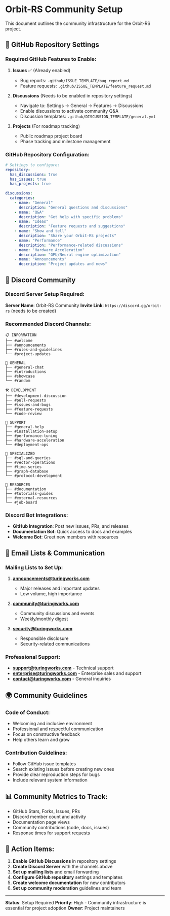 # Orbit-RS Community Setup

This document outlines the community infrastructure for the Orbit-RS project.

## 🚀 GitHub Repository Settings

### Required GitHub Features to Enable:

1. **Issues** ✅ (Already enabled)
   - Bug reports: `.github/ISSUE_TEMPLATE/bug_report.md`
   - Feature requests: `.github/ISSUE_TEMPLATE/feature_request.md`

2. **Discussions** (Needs to be enabled in repository settings)
   - Navigate to: Settings → General → Features → Discussions
   - Enable discussions to activate community Q&A
   - Discussion templates: `.github/DISCUSSION_TEMPLATE/general.yml`

3. **Projects** (For roadmap tracking)
   - Public roadmap project board
   - Phase tracking and milestone management

### GitHub Repository Configuration:

```yaml
# Settings to configure:
repository:
  has_discussions: true
  has_issues: true
  has_projects: true
  
discussions:
  categories:
    - name: "General"
      description: "General questions and discussions"
    - name: "Q&A" 
      description: "Get help with specific problems"
    - name: "Ideas"
      description: "Feature requests and suggestions"
    - name: "Show and tell"
      description: "Share your Orbit-RS projects"
    - name: "Performance"
      description: "Performance-related discussions"
    - name: "Hardware Acceleration"
      description: "GPU/Neural engine optimization"
    - name: "Announcements"
      description: "Project updates and news"
```

## 💬 Discord Community

### Discord Server Setup Required:

**Server Name**: Orbit-RS Community
**Invite Link**: `https://discord.gg/orbit-rs` (needs to be created)

### Recommended Discord Channels:

```
📋 INFORMATION
├── #welcome
├── #announcements  
├── #rules-and-guidelines
└── #project-updates

💬 GENERAL
├── #general-chat
├── #introductions
├── #showcase
└── #random

🛠️ DEVELOPMENT  
├── #development-discussion
├── #pull-requests
├── #issues-and-bugs
├── #feature-requests
└── #code-review

🚀 SUPPORT
├── #general-help
├── #installation-setup
├── #performance-tuning
├── #hardware-acceleration
└── #deployment-ops

🎯 SPECIALIZED
├── #sql-and-queries
├── #vector-operations
├── #time-series
├── #graph-database
└── #protocol-development

🔧 RESOURCES
├── #documentation
├── #tutorials-guides
├── #external-resources
└── #job-board
```

### Discord Bot Integrations:

- **GitHub Integration**: Post new issues, PRs, and releases
- **Documentation Bot**: Quick access to docs and examples
- **Welcome Bot**: Greet new members with resources

## 📧 Email Lists & Communication

### Mailing Lists to Set Up:

1. **announcements@turingworks.com**
   - Major releases and important updates
   - Low volume, high importance

2. **community@turingworks.com** 
   - Community discussions and events
   - Weekly/monthly digest

3. **security@turingworks.com**
   - Responsible disclosure
   - Security-related communications

### Professional Support:

- **support@turingworks.com** - Technical support
- **enterprise@turingworks.com** - Enterprise sales and support
- **contact@turingworks.com** - General inquiries

## 🌍 Community Guidelines

### Code of Conduct:
- Welcoming and inclusive environment
- Professional and respectful communication
- Focus on constructive feedback
- Help others learn and grow

### Contribution Guidelines:
- Follow GitHub issue templates
- Search existing issues before creating new ones
- Provide clear reproduction steps for bugs
- Include relevant system information

## 📊 Community Metrics to Track:

- GitHub Stars, Forks, Issues, PRs
- Discord member count and activity
- Documentation page views
- Community contributions (code, docs, issues)
- Response times for support requests

## 🎯 Action Items:

1. **Enable GitHub Discussions** in repository settings
2. **Create Discord Server** with the channels above
3. **Set up mailing lists** and email forwarding
4. **Configure GitHub repository** settings and templates
5. **Create welcome documentation** for new contributors
6. **Set up community moderation** guidelines and team

---

**Status**: Setup Required
**Priority**: High - Community infrastructure is essential for project adoption
**Owner**: Project maintainers
